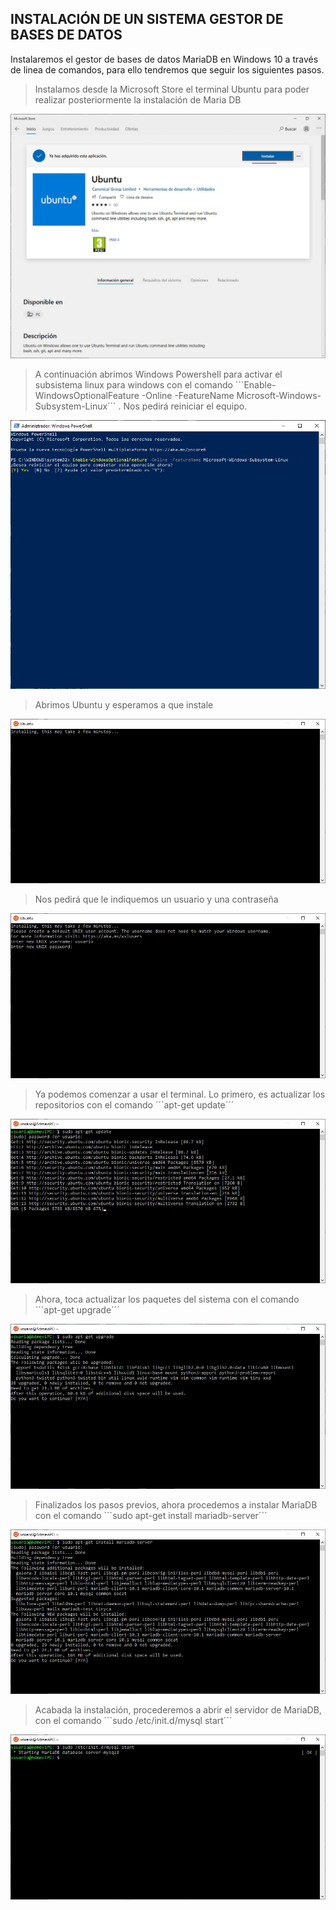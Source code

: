 ## INSTALACIÓN DE UN SISTEMA GESTOR DE BASES DE DATOS
Instalaremos el gestor de bases de datos MariaDB en Windows 10 a través de linea de comandos, para ello tendremos que seguir los siguientes pasos.

> Instalamos desde la Microsoft Store el terminal Ubuntu para poder realizar posteriormente la instalación de Maria DB

![1](./img/installdb/1.JPG)

> A continuación abrimos Windows Powershell para activar el subsistema linux para windows con el comando ```Enable-WindowsOptionalFeature -Online -FeatureName Microsoft-Windows-Subsystem-Linux´´´ . Nos pedirá reiniciar el equipo.

![2](./img/installdb/2.jpg)

> Abrimos Ubuntu y esperamos a que instale 

![3](./img/installdb/3.JPG)

> Nos pedirá que le indiquemos un usuario y una contraseña
 
![4](./img/installdb/4.JPG)

> Ya podemos comenzar a usar el terminal. Lo primero, es actualizar los repositorios con el comando ´´´apt-get update´´´

![5](./img/installdb/5.JPG)

> Ahora, toca actualizar los paquetes del sistema con el comando ´´´apt-get upgrade´´´

![6](./img/installdb/6.JPG)

> Finalizados los pasos previos, ahora procedemos a instalar MariaDB con el comando ```sudo apt-get install mariadb-server´´´

![7](./img/installdb/7.JPG)

> Acabada la instalación, procederemos a abrir el servidor de MariaDB, con el comando ```sudo /etc/init.d/mysql start´´´

![8](./img/installdb/8.JPG)

>
